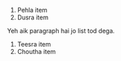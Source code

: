 1. Pehla item
2. Dusra item

Yeh aik paragraph hai jo list tod dega.

1. Teesra item
2. Choutha item
